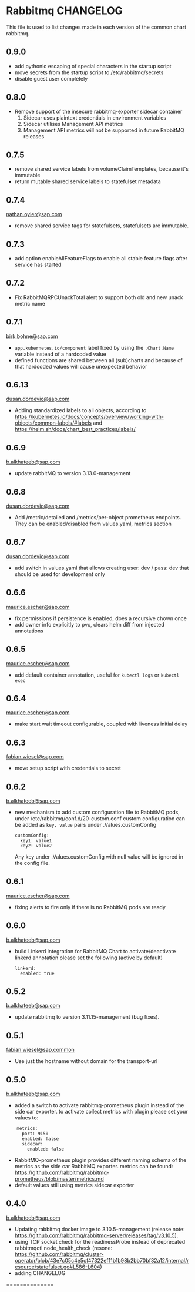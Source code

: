 Rabbitmq CHANGELOG
==============

This file is used to list changes made in each version of the common chart rabbitmq.

0.9.0
-----
- add pythonic escaping of special characters in the startup script
- move secrets from the startup script to /etc/rabbitmq/secrets
- disable guest user completely

0.8.0
-----
- Remove support of the insecure rabbitmq-exporter sidecar container
  1. Sidecar uses plaintext credentials in environment variables
  2. Sidecar utilises Management API metrics
  3. Management API metrics will not be supported in future RabbitMQ releases

0.7.5
-----
- remove shared service labels from volumeClaimTemplates, because it's immutable
- return mutable shared service labels to statefulset metadata

0.7.4
-----
nathan.oyler@sap.com
- remove shared service tags for statefulsets, statefulsets are immutable.

0.7.3
-----
- add option enableAllFeatureFlags to enable all stable feature flags after service has started

0.7.2
-----
- Fix RabbitMQRPCUnackTotal alert to support both old and new unack metric name

0.7.1
------
birk.bohne@sap.com
- `app.kubernetes.io/component` label fixed by using the `.Chart.Name` variable instead of a hardcoded value
- defined functions are shared between all (sub)charts and because of that hardcoded values will cause unexpected behavior

0.6.13
------
dusan.dordevic@sap.com
- Adding standardized labels to all objects, according to https://kubernetes.io/docs/concepts/overview/working-with-objects/common-labels/#labels and https://helm.sh/docs/chart_best_practices/labels/

0.6.9
-----
b.alkhateeb@sap.com
- update rabbitMQ to version 3.13.0-management

0.6.8
-----
dusan.dordevic@sap.com
- Add /metric/detailed and /metrics/per-object prometheus endpoints. They can be enabled/disabled from values.yaml, metrics section

0.6.7
-----
dusan.dordevic@sap.com
- add switch in values.yaml that allows creating user: dev / pass: dev that should be used for development only

0.6.6
-----
maurice.escher@sap.com
- fix permissions if persistence is enabled, does a recursive chown once
- add owner info explicitly to pvc, clears helm diff from injected annotations

0.6.5
-----
maurice.escher@sap.com
- add default container annotation, useful for `kubectl logs` or `kubectl exec`

0.6.4
-----
maurice.escher@sap.com
- make start wait timeout configurable, coupled with liveness initial delay

0.6.3
-----
fabian.wiesel@sap.com
- move setup script with credentials to secret

0.6.2
-----
b.alkhateeb@sap.com
- new mechanism to add custom configuration file to RabbitMQ pods, under /etc/rabbitmq/conf.d/20-custom.conf
  custom configuration can be added as `key, value` pairs under .Values.customConfig
  ```
  customConfig:
    key1: value1
    key2: value2
  ```
  Any key under .Values.customConfig with null value will be ignored in the config file.

0.6.1
-----
maurice.escher@sap.com
- fixing alerts to fire only if there is no RabbitMQ pods are ready

0.6.0
-----
b.alkhateeb@sap.com
- build Linkerd integration for RabbitMQ Chart
  to activate/deactivate linkerd annotation please set the following (active by default)
  ```
  linkerd:
    enabled: true
  ```

0.5.2
-----
b.alkhateeb@sap.com
- update rabbitmq to version 3.11.15-management (bug fixes).

0.5.1
-----
fabian.wiesel@sap.common
- Use just the hostname without domain for the transport-url

0.5.0
-----
b.alkhateeb@sap.com
- added a switch to activate rabbitmq-prometheus plugin instead of the side car exporter.
  to activate collect metrics with plugin please set your values to:
```
    metrics:
      port: 9150
      enabled: false
      sidecar:
        enabled: false
```
- RabbitMQ-prometheus plugin provides different naming schema of the metrics as the side car RabbitMQ exporter.
  metrics can be found: https://github.com/rabbitmq/rabbitmq-prometheus/blob/master/metrics.md
- default values still using metrics sidecar exporter

0.4.0
-----
b.alkhateeb@sap.com
 - Updating rabbitmq docker image to 3.10.5-management (release note: https://github.com/rabbitmq/rabbitmq-server/releases/tag/v3.10.5).
 - using TCP socket check for the readinessProbe instead of deprecated rabbitmqctl node_health_check (resone: https://github.com/rabbitmq/cluster-operator/blob/43e7c05c4e5cf47322ef11b1b98b2bb70bf32a12/internal/resource/statefulset.go#L586-L604)
 - adding CHANGELOG

==============
